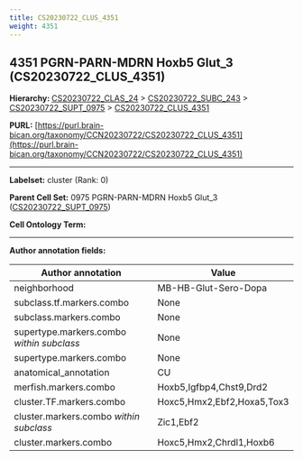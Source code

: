```yaml
---
title: CS20230722_CLUS_4351
weight: 4351
---
```

## 4351 PGRN-PARN-MDRN Hoxb5 Glut_3 (CS20230722_CLUS_4351)
<b>Hierarchy: </b>
[CS20230722_CLAS_24](../CS20230722_CLAS_24) >
[CS20230722_SUBC_243](../CS20230722_SUBC_243) >
[CS20230722_SUPT_0975](../CS20230722_SUPT_0975) >
[CS20230722_CLUS_4351](../CS20230722_CLUS_4351)

**PURL:** [https://purl.brain-bican.org/taxonomy/CCN20230722/CS20230722_CLUS_4351](https://purl.brain-bican.org/taxonomy/CCN20230722/CS20230722_CLUS_4351)

---


**Labelset:** cluster (Rank: 0)

**Parent Cell Set:** 0975 PGRN-PARN-MDRN Hoxb5 Glut_3 ([CS20230722_SUPT_0975](../CS20230722_SUPT_0975))



**Cell Ontology Term:** 

[MARKER GENES.]: #


---

[TRANSFERRED ANNOTATIONS.]: #


[AUTHOR ANNOTATION FIELDS.]: #


**Author annotation fields:**

| Author annotation | Value |
|-------------------|-------|
|neighborhood|MB-HB-Glut-Sero-Dopa|
|subclass.tf.markers.combo|None|
|subclass.markers.combo|None|
|supertype.markers.combo _within subclass_|None|
|supertype.markers.combo|None|
|anatomical_annotation|CU|
|merfish.markers.combo|Hoxb5,Igfbp4,Chst9,Drd2|
|cluster.TF.markers.combo|Hoxc5,Hmx2,Ebf2,Hoxa5,Tox3|
|cluster.markers.combo _within subclass_|Zic1,Ebf2|
|cluster.markers.combo|Hoxc5,Hmx2,Chrdl1,Hoxb6|
